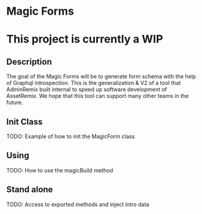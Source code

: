 # Magic Forms

# This project is currently a WIP

## Description

The goal of the Magic Forms will be to generate form schema with the help of Graphql introspection. This is the generalization & V2 of a tool that AdminRemix built internal to speed up software development of AssetRemix. We hope that this tool can support many other teams in the future.

## Init Class

TODO: Example of how to init the MagicForm class

## Using

TODO: How to use the magicBuild method

## Stand alone

TODO: Access to exported methods and inject intro data
